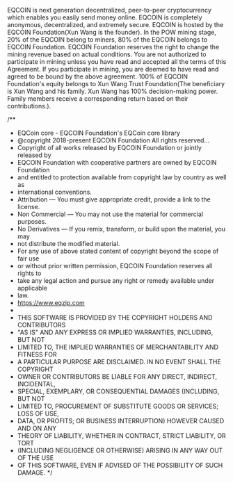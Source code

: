 EQCOIN is next generation decentralized, peer-to-peer cryptocurrency which enables you easily send money online. EQCOIN is completely anonymous, decentralized, and extremely secure.
EQCOIN is hosted by the EQCOIN Foundation(Xun Wang is the founder). In the POW mining stage, 20% of the EQCOIN belong to miners, 80% of the EQCOIN belongs to EQCOIN Foundation. EQCOIN Foundation reserves the right to change the mining revenue based on actual conditions. You are not authorized to participate in mining unless you have read and accepted all the terms of this Agreement. If you participate in mining, you are deemed to have read and agreed to be bound by the above agreement. 100% of EQCOIN Foundation's equity belongs to Xun Wang Trust Foundation(The beneficiary is Xun Wang and his family. Xun Wang has 100% decision-making power. Family members receive a corresponding return based on their contributions.). 

/**
 * EQCoin core - EQCOIN Foundation's EQCoin core library
 * @copyright 2018-present EQCOIN Foundation All rights reserved...
 * Copyright of all works released by EQCOIN Foundation or jointly released by
 * EQCOIN Foundation with cooperative partners are owned by EQCOIN Foundation
 * and entitled to protection available from copyright law by country as well as
 * international conventions.
 * Attribution — You must give appropriate credit, provide a link to the license.
 * Non Commercial — You may not use the material for commercial purposes.
 * No Derivatives — If you remix, transform, or build upon the material, you may
 * not distribute the modified material.
 * For any use of above stated content of copyright beyond the scope of fair use
 * or without prior written permission, EQCOIN Foundation reserves all rights to
 * take any legal action and pursue any right or remedy available under applicable
 * law.
 * https://www.eqzip.com
 * 
 * THIS SOFTWARE IS PROVIDED BY THE COPYRIGHT HOLDERS AND CONTRIBUTORS
 * "AS IS" AND ANY EXPRESS OR IMPLIED WARRANTIES, INCLUDING, BUT NOT
 * LIMITED TO, THE IMPLIED WARRANTIES OF MERCHANTABILITY AND FITNESS FOR
 * A PARTICULAR PURPOSE ARE DISCLAIMED. IN NO EVENT SHALL THE COPYRIGHT
 * OWNER OR CONTRIBUTORS BE LIABLE FOR ANY DIRECT, INDIRECT, INCIDENTAL,
 * SPECIAL, EXEMPLARY, OR CONSEQUENTIAL DAMAGES (INCLUDING, BUT NOT
 * LIMITED TO, PROCUREMENT OF SUBSTITUTE GOODS OR SERVICES; LOSS OF USE,
 * DATA, OR PROFITS; OR BUSINESS INTERRUPTION) HOWEVER CAUSED AND ON ANY
 * THEORY OF LIABILITY, WHETHER IN CONTRACT, STRICT LIABILITY, OR TORT
 * (INCLUDING NEGLIGENCE OR OTHERWISE) ARISING IN ANY WAY OUT OF THE USE
 * OF THIS SOFTWARE, EVEN IF ADVISED OF THE POSSIBILITY OF SUCH DAMAGE.
 */
